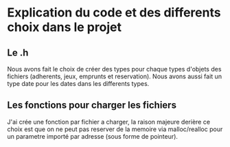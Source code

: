 # Explication du code et des differents choix dans le projet
## Le .h
Nous avons fait le choix de créer des types pour chaque types d'objets des fichiers (adherents, jeux, emprunts et reservation).
Nous avons aussi fait un type date pour les dates dans les differents types.

## Les fonctions pour charger les fichiers

J'ai crée une fonction par fichier a charger, la raison majeure derière ce choix est que on ne peut pas reserver de la memoire via malloc/realloc pour un parametre importé par adresse (sous forme de pointeur).